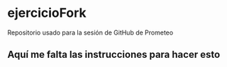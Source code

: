 # ejercicioFork
Repositorio usado para la sesión de GitHub de Prometeo

## Aquí me falta las instrucciones para hacer esto

